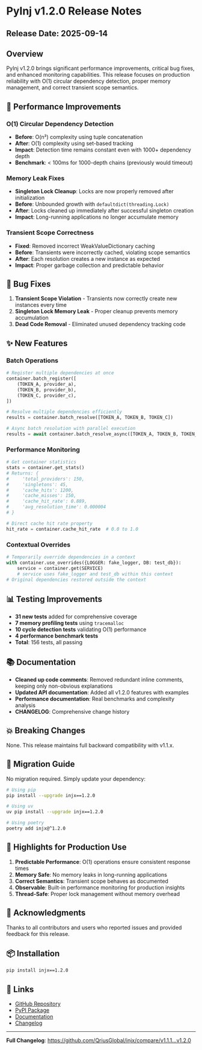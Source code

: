 # PyInj v1.2.0 Release Notes

## Release Date: 2025-09-14

## Overview

PyInj v1.2.0 brings significant performance improvements, critical bug fixes, and enhanced monitoring capabilities. This release focuses on production reliability with O(1) circular dependency detection, proper memory management, and correct transient scope semantics.

## 🚀 Performance Improvements

### O(1) Circular Dependency Detection
- **Before**: O(n²) complexity using tuple concatenation
- **After**: O(1) complexity using set-based tracking
- **Impact**: Detection time remains constant even with 1000+ dependency depth
- **Benchmark**: < 100ms for 1000-depth chains (previously would timeout)

### Memory Leak Fixes
- **Singleton Lock Cleanup**: Locks are now properly removed after initialization
- **Before**: Unbounded growth with `defaultdict(threading.Lock)`
- **After**: Locks cleaned up immediately after successful singleton creation
- **Impact**: Long-running applications no longer accumulate memory

### Transient Scope Correctness
- **Fixed**: Removed incorrect WeakValueDictionary caching
- **Before**: Transients were incorrectly cached, violating scope semantics
- **After**: Each resolution creates a new instance as expected
- **Impact**: Proper garbage collection and predictable behavior

## 🐛 Bug Fixes

1. **Transient Scope Violation** - Transients now correctly create new instances every time
2. **Singleton Lock Memory Leak** - Proper cleanup prevents memory accumulation
3. **Dead Code Removal** - Eliminated unused dependency tracking code

## ✨ New Features

### Batch Operations
```python
# Register multiple dependencies at once
container.batch_register([
    (TOKEN_A, provider_a),
    (TOKEN_B, provider_b),
    (TOKEN_C, provider_c),
])

# Resolve multiple dependencies efficiently
results = container.batch_resolve([TOKEN_A, TOKEN_B, TOKEN_C])

# Async batch resolution with parallel execution
results = await container.batch_resolve_async([TOKEN_A, TOKEN_B, TOKEN_C])
```

### Performance Monitoring
```python
# Get container statistics
stats = container.get_stats()
# Returns: {
#     'total_providers': 150,
#     'singletons': 45,
#     'cache_hits': 1200,
#     'cache_misses': 150,
#     'cache_hit_rate': 0.889,
#     'avg_resolution_time': 0.000004
# }

# Direct cache hit rate property
hit_rate = container.cache_hit_rate  # 0.0 to 1.0
```

### Contextual Overrides
```python
# Temporarily override dependencies in a context
with container.use_overrides({LOGGER: fake_logger, DB: test_db}):
    service = container.get(SERVICE)
    # service uses fake_logger and test_db within this context
# Original dependencies restored outside the context
```

## 📊 Testing Improvements

- **31 new tests** added for comprehensive coverage
- **7 memory profiling tests** using `tracemalloc`
- **10 cycle detection tests** validating O(1) performance
- **4 performance benchmark tests**
- **Total**: 156 tests, all passing

## 📚 Documentation

- **Cleaned up code comments**: Removed redundant inline comments, keeping only non-obvious explanations
- **Updated API documentation**: Added all v1.2.0 features with examples
- **Performance documentation**: Real benchmarks and complexity analysis
- **CHANGELOG**: Comprehensive change history

## 💥 Breaking Changes

None. This release maintains full backward compatibility with v1.1.x.

## 🔄 Migration Guide

No migration required. Simply update your dependency:

```bash
# Using pip
pip install --upgrade injx==1.2.0

# Using uv
uv pip install --upgrade injx==1.2.0

# Using poetry
poetry add injx@^1.2.0
```

## 🎯 Highlights for Production Use

1. **Predictable Performance**: O(1) operations ensure consistent response times
2. **Memory Safe**: No memory leaks in long-running applications
3. **Correct Semantics**: Transient scope behaves as documented
4. **Observable**: Built-in performance monitoring for production insights
5. **Thread-Safe**: Proper lock management without memory overhead

## 🙏 Acknowledgments

Thanks to all contributors and users who reported issues and provided feedback for this release.

## 📦 Installation

```bash
pip install injx==1.2.0
```

## 🔗 Links

- [GitHub Repository](https://github.com/QriusGlobal/injx)
- [PyPI Package](https://pypi.org/project/injx/1.2.0/)
- [Documentation](https://github.com/QriusGlobal/injx#readme)
- [Changelog](https://github.com/QriusGlobal/injx/blob/main/CHANGELOG.md)

---

**Full Changelog**: https://github.com/QriusGlobal/injx/compare/v1.1.1...v1.2.0